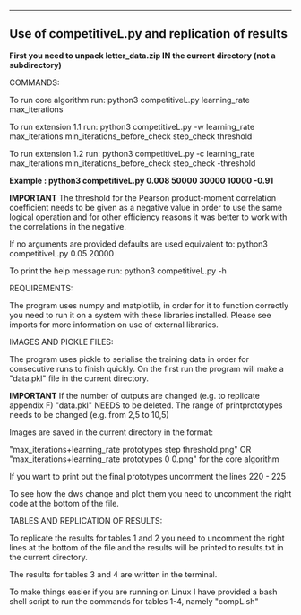 -------------------------
Use of competitiveL.py and replication of results
-------------------------

**First you need to unpack letter_data.zip IN the current directory (not a subdirectory)**

COMMANDS:

To run core algorithm run:
python3 competitiveL.py learning_rate max_iterations

To run extension 1.1 run:
python3 competitiveL.py -w learning_rate max_iterations min_iterations_before_check step_check threshold

To run extension 1.2 run:
python3 competitiveL.py -c learning_rate max_iterations min_iterations_before_check step_check -threshold

**Example : python3 competitiveL.py 0.008 50000 30000 10000 -0.91**

**IMPORTANT** The threshold for the Pearson product-moment correlation coefficient needs to be given as a negative value in order to
use the same logical operation and for other efficiency reasons it was better to work with the correlations in the negative. 

If no arguments are provided defaults are used equivalent to:
python3 competitiveL.py 0.05 20000

To print the help message run: 
python3 competitiveL.py -h

REQUIREMENTS:

The program uses numpy and matplotlib, in order for it to function correctly you need to run it on a system with these libraries installed. 
Please see imports for more information on use of external libraries. 

IMAGES AND PICKLE FILES:

The program uses pickle to serialise the training data in order for consecutive runs to finish quickly. On the first run the program will
make a "data.pkl" file in the current directory. 

**IMPORTANT** If the number of outputs are changed (e.g. to replicate appendix F) "data.pkl" NEEDS to be deleted. The range of printprototypes
needs to be changed (e.g. from 2,5 to 10,5)

Images are saved in the current directory in the format:

"max_iterations+learning_rate prototypes step threshold.png" OR
"max_iterations+learning_rate prototypes 0 0.png" for the core algorithm

If you want to print out the final prototypes uncomment the lines 220 - 225

To see how the dws change and plot them you need to uncomment the right code at the bottom of the file. 

TABLES AND REPLICATION OF RESULTS:

To replicate the results for tables 1 and 2 you need to uncomment the right lines at the bottom of the file and the results will be printed to results.txt in the current directory. 

The results for tables 3 and 4 are written in the terminal.

To make things easier if you are running on Linux I have provided a bash shell script to run the commands for tables 1-4, namely "compL.sh"


